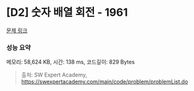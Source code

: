 # [D2] 숫자 배열 회전 - 1961 

[문제 링크](https://swexpertacademy.com/main/code/problem/problemDetail.do?contestProbId=AV5Pq-OKAVYDFAUq) 

### 성능 요약

메모리: 58,624 KB, 시간: 138 ms, 코드길이: 829 Bytes



> 출처: SW Expert Academy, https://swexpertacademy.com/main/code/problem/problemList.do